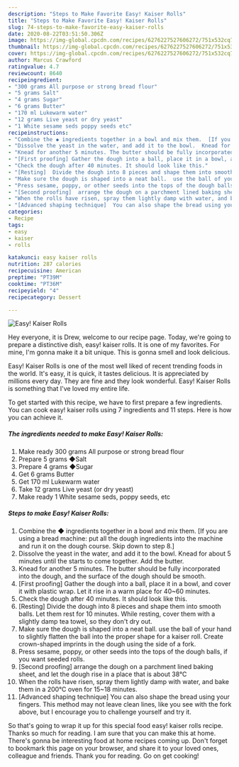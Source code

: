 ```yaml
---
description: "Steps to Make Favorite Easy! Kaiser Rolls"
title: "Steps to Make Favorite Easy! Kaiser Rolls"
slug: 74-steps-to-make-favorite-easy-kaiser-rolls
date: 2020-08-22T03:51:50.306Z
image: https://img-global.cpcdn.com/recipes/6276227527606272/751x532cq70/easy-kaiser-rolls-recipe-main-photo.jpg
thumbnail: https://img-global.cpcdn.com/recipes/6276227527606272/751x532cq70/easy-kaiser-rolls-recipe-main-photo.jpg
cover: https://img-global.cpcdn.com/recipes/6276227527606272/751x532cq70/easy-kaiser-rolls-recipe-main-photo.jpg
author: Marcus Crawford
ratingvalue: 4.7
reviewcount: 8640
recipeingredient:
- "300 grams All purpose or strong bread flour"
- "5 grams Salt"
- "4 grams Sugar"
- "6 grams Butter"
- "170 ml Lukewarm water"
- "12 grams Live yeast or dry yeast"
- "1 White sesame seds poppy seeds etc"
recipeinstructions:
- "Combine the ◆ ingredients together in a bowl and mix them.  [If you are using a bread machine: put all the dough ingredients into the machine and run it on the dough course.  Skip down to step 8.]"
- "Dissolve the yeast in the water, and add it to the bowl.  Knead for about 5 minutes until the starts to come together. Add the butter."
- "Knead for another 5 minutes. The butter should be fully incorporated into the dough, and the surface of the dough should be smooth."
- "[First proofing] Gather the dough into a ball, place it in a bowl, and cover it with plastic wrap.  Let it rise in a warm place for 40~60 minutes."
- "Check the dough after 40 minutes. It should look like this."
- "[Resting]  Divide the dough into 8 pieces and shape them into smooth balls.  Let them rest for 10 minutes.  While resting, cover them with a slightly damp tea towel, so they don&#39;t dry out."
- "Make sure the dough is shaped into a neat ball.  use the ball of your hand to slightly flatten the ball into the proper shape for a kaiser roll. Create crown-shaped imprints in the dough using the side of a fork."
- "Press sesame, poppy, or other seeds into the tops of the dough balls, if you want seeded rolls."
- "[Second proofing]  arrange the dough on a parchment lined baking sheet, and let the dough rise in a place that is about 38℃"
- "When the rolls have risen, spray them lightly damp with water, and bake them in a 200℃ oven for 15~18 minutes."
- "[Advanced shaping technique]  You can also shape the bread using your fingers.  This method may not leave clean lines, like you see with the fork above, but I encourage you to challenge yourself and try it."
categories:
- Recipe
tags:
- easy
- kaiser
- rolls

katakunci: easy kaiser rolls 
nutrition: 287 calories
recipecuisine: American
preptime: "PT39M"
cooktime: "PT36M"
recipeyield: "4"
recipecategory: Dessert

---
```



![Easy! Kaiser Rolls](https://img-global.cpcdn.com/recipes/6276227527606272/751x532cq70/easy-kaiser-rolls-recipe-main-photo.jpg)

Hey everyone, it is Drew, welcome to our recipe page. Today, we're going to prepare a distinctive dish, easy! kaiser rolls. It is one of my favorites. For mine, I'm gonna make it a bit unique. This is gonna smell and look delicious.

Easy! Kaiser Rolls is one of the most well liked of recent trending foods in the world. It's easy, it is quick, it tastes delicious. It is appreciated by millions every day. They are fine and they look wonderful. Easy! Kaiser Rolls is something that I've loved my entire life.




To get started with this recipe, we have to first prepare a few ingredients. You can cook easy! kaiser rolls using 7 ingredients and 11 steps. Here is how you can achieve it.

<!--inarticleads1-->

##### The ingredients needed to make Easy! Kaiser Rolls:

1. Make ready 300 grams All purpose or strong bread flour
1. Prepare 5 grams ◆Salt
1. Prepare 4 grams ◆Sugar
1. Get 6 grams Butter
1. Get 170 ml Lukewarm water
1. Take 12 grams Live yeast (or dry yeast)
1. Make ready 1 White sesame seds, poppy seeds, etc




<!--inarticleads2-->

##### Steps to make Easy! Kaiser Rolls:

1. Combine the ◆ ingredients together in a bowl and mix them.  [If you are using a bread machine: put all the dough ingredients into the machine and run it on the dough course.  Skip down to step 8.]
1. Dissolve the yeast in the water, and add it to the bowl.  Knead for about 5 minutes until the starts to come together. Add the butter.
1. Knead for another 5 minutes. The butter should be fully incorporated into the dough, and the surface of the dough should be smooth.
1. [First proofing] Gather the dough into a ball, place it in a bowl, and cover it with plastic wrap.  Let it rise in a warm place for 40~60 minutes.
1. Check the dough after 40 minutes. It should look like this.
1. [Resting]  Divide the dough into 8 pieces and shape them into smooth balls.  Let them rest for 10 minutes.  While resting, cover them with a slightly damp tea towel, so they don&#39;t dry out.
1. Make sure the dough is shaped into a neat ball.  use the ball of your hand to slightly flatten the ball into the proper shape for a kaiser roll. Create crown-shaped imprints in the dough using the side of a fork.
1. Press sesame, poppy, or other seeds into the tops of the dough balls, if you want seeded rolls.
1. [Second proofing]  arrange the dough on a parchment lined baking sheet, and let the dough rise in a place that is about 38℃
1. When the rolls have risen, spray them lightly damp with water, and bake them in a 200℃ oven for 15~18 minutes.
1. [Advanced shaping technique]  You can also shape the bread using your fingers.  This method may not leave clean lines, like you see with the fork above, but I encourage you to challenge yourself and try it.




So that's going to wrap it up for this special food easy! kaiser rolls recipe. Thanks so much for reading. I am sure that you can make this at home. There's gonna be interesting food at home recipes coming up. Don't forget to bookmark this page on your browser, and share it to your loved ones, colleague and friends. Thank you for reading. Go on get cooking!
